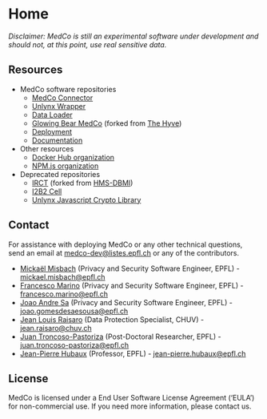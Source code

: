 # Home

_Disclaimer: MedCo is still an experimental software under development and should not, at this point, use real sensitive data._

## Resources

* MedCo software repositories
  * [MedCo Connector](https://github.com/ldsec/medco-connector)
  * [Unlynx Wrapper](https://github.com/ldsec/medco-unlynx)
  * [Data Loader](https://github.com/ldsec/medco-loader)
  * [Glowing Bear MedCo](https://github.com/ldsec/glowing-bear-medco) \(forked from [The Hyve](https://github.com/thehyve/glowing-bear)\)
  * [Deployment](https://github.com/ldsec/medco-deployment)
  * [Documentation](https://github.com/ldsec/medco-documentation)
* Other resources
  * [Docker Hub organization](https://hub.docker.com/u/medco/)
  * [NPM.js organization](https://www.npmjs.com/package/@medco/medco-unlynx-js)
* Deprecated repositories
  * [IRCT](https://github.com/ldsec/IRCT) \(forked from [HMS-DBMI](https://github.com/hms-dbmi/IRCT)\)
  * [I2B2 Cell](https://github.com/ldsec/medco-i2b2-cell)
  * [Unlynx Javascript Crypto Library](https://github.com/ldsec/medco-unlynx-js)

## Contact

For assistance with deploying MedCo or any other technical questions, send an email at [medco-dev@listes.epfl.ch](mailto:medco-dev%40listes.epfl.ch) or any of the contributors.

* [Mickaël Misbach](https://github.com/mickmis) \(Privacy and Security Software Engineer, EPFL\) - [mickael.misbach@epfl.ch](mailto:mickael.misbach%40epfl.ch)
* [Francesco Marino](https://github.com/sevsnap) \(Privacy and Security Software Engineer, EPFL\) - [francesco.marino@epfl.ch](mailto:francesco.marino%40epfl.ch)
* [Joao Andre Sa](https://github.com/JoaoAndreSa) \(Privacy and Security Software Engineer, EPFL\) - [joao.gomesdesaesousa@epfl.ch](mailto:joao.gomesdesaesousa%40epfl.ch)
* [Jean Louis Raisaro](https://github.com/JLRgithub) \(Data Protection Specialist, CHUV\) - [jean.raisaro@chuv.ch](mailto:jean.raisaro%40chuv.ch)
* [Juan Troncoso-Pastoriza](https://github.com/jrtroncoso) \(Post-Doctoral Researcher, EPFL\) - [juan.troncoso-pastoriza@epfl.ch](mailto:juan.troncoso-pastoriza%40epfl.ch)
* [Jean-Pierre Hubaux](https://people.epfl.ch/jean-pierre.hubaux) \(Professor, EPFL\) - [jean-pierre.hubaux@epfl.ch](mailto:jean-pierre.hubaux%40epfl.ch)

## License

MedCo is licensed under a End User Software License Agreement \(‘EULA’\) for non-commercial use. If you need more information, please contact us.

